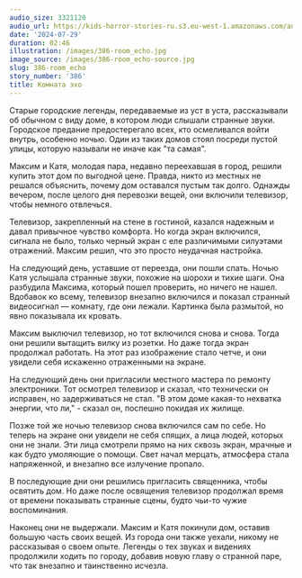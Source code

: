 ```yaml
---
audio_size: 3321120
audio_url: https://kids-horror-stories-ru.s3.eu-west-1.amazonaws.com/audio/386-room_echo.mp3
date: '2024-07-29'
duration: 02:46
illustration: /images/386-room_echo.jpg
image_source: /images/386-room_echo-source.jpg
slug: 386-room_echo
story_number: '386'
title: Комната эхо
---
```


Старые городские легенды, передаваемые из уст в уста, рассказывали об обычном с виду доме, в котором люди слышали странные звуки. Городское предание предостерегало всех, кто осмеливался войти внутрь, особенно ночью. Один из таких домов стоял посреди пустой улицы, которую называли не иначе как "та самая".

Максим и Катя, молодая пара, недавно переехавшая в город, решили купить этот дом по выгодной цене. Правда, никто из местных не решался объяснить, почему дом оставался пустым так долго. Однажды вечером, после целого дня перевозки вещей, они включили телевизор, чтобы немного отвлечься.

Телевизор, закрепленный на стене в гостиной, казался надежным и давал привычное чувство комфорта. Но когда экран включился, сигнала не было, только черный экран с еле различимыми силуэтами отражений. Максим решил, что это просто неудачная настройка.

На следующий день, уставшие от переезда, они пошли спать. Ночью Катя услышала странные звуки, похожие на шорохи и тихие шаги. Она разбудила Максима, который пошел проверить, но ничего не нашел. Вдобавок ко всему, телевизор внезапно включился и показал странный видеосигнал — комнату, где они лежали. Картинка была размытой, но явно показывала их кровать.

Максим выключил телевизор, но тот включился снова и снова. Тогда они решили вытащить вилку из розетки. Но даже тогда экран продолжал работать. На этот раз изображение стало четче, и они увидели себя искаженно отраженными на экране.

На следующий день они пригласили местного мастера по ремонту электроники. Тот осмотрел телевизор и сказал, что технически он исправен, но задерживаться не стал. "В этом доме какая-то нехватка энергии, что ли," - сказал он, поспешно покидая их жилище.

Позже той же ночью телевизор снова включился сам по себе. Но теперь на экране они увидели не себя спящих, а лица людей, которых они не знали. Эти лица смотрели прямо на них сквозь экран, мрачные и как будто умоляющие о помощи. Свет начал мерцать, атмосфера стала напряженной, и внезапно все излучение пропало.

В последующие дни они решились пригласить священника, чтобы освятить дом. Но даже после освящения телевизор продолжал время от времени показывать странные сцены, будто чьи-то чужие воспоминания.

Наконец они не выдержали. Максим и Катя покинули дом, оставив большую часть своих вещей. Из города они также уехали, никому не рассказывая о своем опыте. Легенды о тех звуках и видениях продолжили ходить по городу, добавив новую главу о странной паре, что так внезапно и таинственно исчезла.